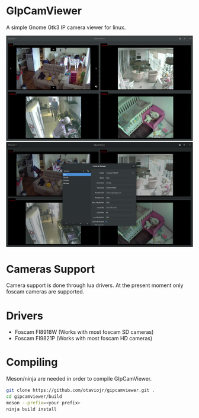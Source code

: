 # GIpCamViewer
A simple Gnome Gtk3 IP camera viewer for linux.

![screenshot](./screenshot.png?raw=true "Screenshot")
![screenshot](./screenshot1.png?raw=true "Screenshot")

# Cameras Support
Camera support is done through lua drivers. At the present moment only foscam cameras are supported.

# Drivers
- Foscam FI8918W (Works with most foscam SD cameras)
- Foscam FI9821P (Works with most foscam HD cameras)

# Compiling
Meson/ninja are needed in order to compile GIpCamViewer.

```bash
git clone https://github.com/otaviojr/gipcamviewer.git .
cd gipcamviewer/build
meson --prefix=<your prefix>
ninja build install
```
